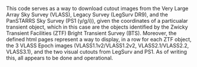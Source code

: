 This code serves as a way to download cutout images from the Very Large Array Sky Survey (VLASS), Legacy Survey 
(LegSurv DR9), and the PanSTARRS Sky Survey (PS1 (y/g/i)), given the coordinates of a particualar transient object, 
which in this case are the objects identified by the Zwicky Transient Facilities (ZTF) Bright Transient Survey (BTS). 
Moreover, the defined html pages represent a way to display, in a row for each ZTF object, the 3 VLASS Epoch images 
(VLASS1.1v2/VLASS1.2v2, VLASS2.1/VLASS2.2, VLASS3.1), and the two visual cutouts from LegSurv and PS1. As of writing 
this, all appears to be done and operational. 
